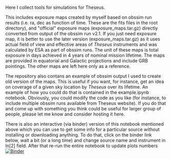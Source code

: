 Here I collect tools for simulations for Theseus. 

This includes exposure maps created by myself based on obssim run results (i.e. ra, dec as function of time. These are the fits files in the root directory), and "official" exposure maps (exposure_maps.tar.gz) directly converted from output of the obssim run v2.1. If you just need exposure map, it is better to use the later version (exposure_maps.tar.gz)  as it uses actual field of view and effective areas of *Theseus* instruments and was calculated by ESA as part of obssim runs. The unit of these maps is total exposure in days achieved in 4 years of nominal mission lifetime. The maps are provided in equatorial and Galactic projections and include GRB pointings. The other maps are left here only as a reference.

The repository also contans an example of obssim output I used to create old version of the maps. This is useful if you want, for instance, get an idea on coverage of a given sky location by *Theseus* over its lifetime. An example of how you could do that is contained in the example.ipynb notebook. Obviously, you could modify the code as you like (for instance, to include multiple obssim runs available from Theseus website). If you do that and come up with something you think could be useful for larger group of people, please let me know and consider hosting it here.

There is also an interactive (via binder) version of this notebook mentioned above which you can use to get some info for a particular source without installing or downloading anything. To do that, click on the binder link below, wait a bit (or a long time) and change source name and instrument in In[2] field.
After that re-run the entire notebook to update plots numbers
[![Binder](https://mybinder.org/badge_logo.svg)](https://mybinder.org/v2/git/https%3A%2F%2Fgithub.com%2Fdoroshv%2Ftheseus/main?filepath=example.ipynb)
